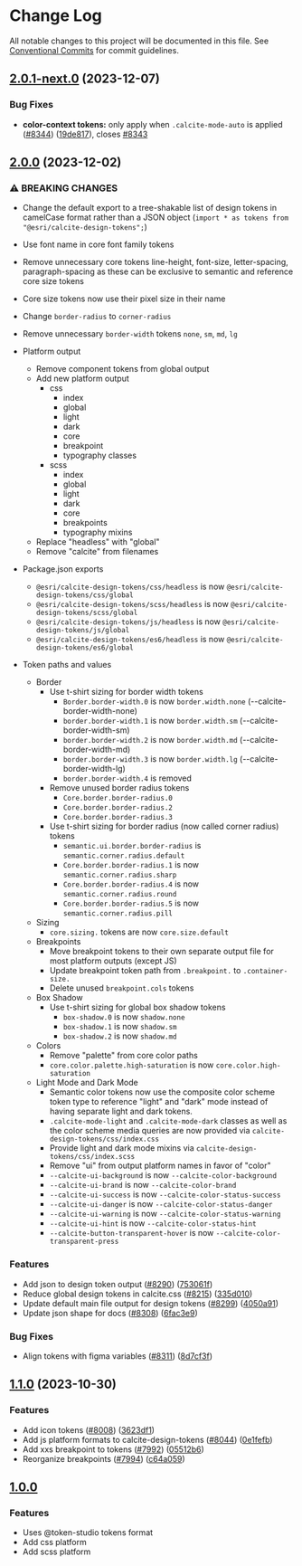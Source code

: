 # Change Log

All notable changes to this project will be documented in this file.
See [Conventional Commits](https://conventionalcommits.org) for commit guidelines.

## [2.0.1-next.0](https://github.com/Esri/calcite-design-system/compare/@esri/calcite-design-tokens@2.0.0...@esri/calcite-design-tokens@2.0.1-next.0) (2023-12-07)

### Bug Fixes

- __color-context tokens:__ only apply when `.calcite-mode-auto` is applied ([#8344](https://github.com/Esri/calcite-design-system/issues/8344)) ([19de817](https://github.com/Esri/calcite-design-system/commit/19de8178a97ee6933d5b1f03bfb2f98afc846149)), closes [#8343](https://github.com/Esri/calcite-design-system/issues/8343)

## [2.0.0](https://github.com/Esri/calcite-design-system/compare/@esri/calcite-design-tokens@1.1.0...@esri/calcite-design-tokens@2.0.0) (2023-12-02)

### ⚠ BREAKING CHANGES

- Change the default export to a tree-shakable list of design tokens in camelCase format rather than a JSON object (`import * as tokens from "@esri/calcite-design-tokens";`)
- Use font name in core font family tokens
- Remove unnecessary core tokens line-height, font-size, letter-spacing, paragraph-spacing as these can be exclusive to semantic and reference core size tokens
- Core size tokens now use their pixel size in their name
- Change `border-radius` to `corner-radius`
- Remove unnecessary `border-width` tokens `none`, `sm`, `md`, `lg`
- Platform output
  - Remove component tokens from global output
  - Add new platform output
    - css
      - index
      - global
      - light
      - dark
      - core
      - breakpoint
      - typography classes
    - scss
      - index
      - global
      - light
      - dark
      - core
      - breakpoints
      - typography mixins
  - Replace "headless" with "global"
  - Remove "calcite" from filenames
- Package.json exports

  - `@esri/calcite-design-tokens/css/headless` is now `@esri/calcite-design-tokens/css/global`
  - `@esri/calcite-design-tokens/scss/headless` is now `@esri/calcite-design-tokens/scss/global`
  - `@esri/calcite-design-tokens/js/headless` is now `@esri/calcite-design-tokens/js/global`
  - `@esri/calcite-design-tokens/es6/headless` is now `@esri/calcite-design-tokens/es6/global`

- Token paths and values
  - Border
    - Use t-shirt sizing for border width tokens
      - `Border.border-width.0` is now `border.width.none` (--calcite-border-width-none)
      - `border.border-width.1` is now `border.width.sm` (--calcite-border-width-sm)
      - `border.border-width.2` is now `border.width.md` (--calcite-border-width-md)
      - `border.border-width.3` is now `border.width.lg` (--calcite-border-width-lg)
      - `border.border-width.4` is removed
    - Remove unused border radius tokens
      - `Core.border.border-radius.0`
      - `Core.border.border-radius.2`
      - `Core.border.border-radius.3`
    - Use t-shirt sizing for border radius (now called corner radius) tokens
      - `semantic.ui.border.border-radius` is `semantic.corner.radius.default`
      - `Core.border.border-radius.1` is now `semantic.corner.radius.sharp`
      - `Core.border.border-radius.4` is now `semantic.corner.radius.round`
      - `Core.border.border-radius.5` is now `semantic.corner.radius.pill`
  - Sizing
    - `core.sizing.` tokens are now `core.size.default`
  - Breakpoints
    - Move breakpoint tokens to their own separate output file for most platform outputs (except JS)
    - Update breakpoint token path from `.breakpoint.` to `.container-size.`
    - Delete unused `breakpoint.cols` tokens
  - Box Shadow
    - Use t-shirt sizing for global box shadow tokens
      - `box-shadow.0` is now `shadow.none`
      - `box-shadow.1` is now `shadow.sm`
      - `box-shadow.2` is now `shadow.md`
  - Colors
    - Remove "palette" from core color paths
    - `core.color.palette.high-saturation` is now `core.color.high-saturation`
  - Light Mode and Dark Mode
    - Semantic color tokens now use the composite color scheme token type to reference "light" and "dark" mode instead of having separate light and dark tokens.
    - `.calcite-mode-light` and `.calcite-mode-dark` classes as well as the color scheme media queries are now provided via `calcite-design-tokens/css/index.css`
    - Provide light and dark mode mixins via `calcite-design-tokens/css/index.scss`
    - Remove "ui" from output platform names in favor of "color"
    - `--calcite-ui-background` is now `--calcite-color-background`
    - `--calcite-ui-brand` is now `--calcite-color-brand`
    - `--calcite-ui-success` is now `--calcite-color-status-success`
    - `--calcite-ui-danger` is now `--calcite-color-status-danger`
    - `--calcite-ui-warning` is now `--calcite-color-status-warning`
    - `--calcite-ui-hint` is now `--calcite-color-status-hint`
    - `--calcite-button-transparent-hover` is now `--calcite-color-transparent-press`

### Features

- Add json to design token output ([#8290](https://github.com/Esri/calcite-design-system/issues/8290)) ([753061f](https://github.com/Esri/calcite-design-system/commit/753061f6fc35d95472c7bfb3ec956a89624d6d43))
- Reduce global design tokens in calcite.css ([#8215](https://github.com/Esri/calcite-design-system/issues/8215)) ([335d010](https://github.com/Esri/calcite-design-system/commit/335d0106ef0f9d0ce71bda8d2c826bccfedc4995))
- Update default main file output for design tokens ([#8299](https://github.com/Esri/calcite-design-system/issues/8299)) ([4050a91](https://github.com/Esri/calcite-design-system/commit/4050a913d37fca76b79dfe97956a9ce2beef948c))
- Update json shape for docs ([#8308](https://github.com/Esri/calcite-design-system/issues/8308)) ([6fac3e9](https://github.com/Esri/calcite-design-system/commit/6fac3e98b802232385aaf65d54417bea1e9d65c8))

### Bug Fixes

- Align tokens with figma variables ([#8311](https://github.com/Esri/calcite-design-system/issues/8311)) ([8d7cf3f](https://github.com/Esri/calcite-design-system/commit/8d7cf3f9bca3e908c1b0383209b348640c623084))

## [1.1.0](https://github.com/Esri/calcite-design-system/compare/@esri/calcite-design-tokens@1.0.0...@esri/calcite-design-tokens@1.1.0) (2023-10-30)

### Features

- Add icon tokens ([#8008](https://github.com/Esri/calcite-design-system/issues/8008)) ([3623df1](https://github.com/Esri/calcite-design-system/commit/3623df1bbd5413bf5198fb343b342030ee1d40b8))
- Add js platform formats to calcite-design-tokens ([#8044](https://github.com/Esri/calcite-design-system/issues/8044)) ([0e1fefb](https://github.com/Esri/calcite-design-system/commit/0e1fefbd93bc37bad7006b1c15d1ed633bfb454e))
- Add xxs breakpoint to tokens ([#7992](https://github.com/Esri/calcite-design-system/issues/7992)) ([05512b6](https://github.com/Esri/calcite-design-system/commit/05512b6e5b58d4391972dfc9bbf559503301a025))
- Reorganize breakpoints ([#7994](https://github.com/Esri/calcite-design-system/issues/7994)) ([c64a059](https://github.com/Esri/calcite-design-system/commit/c64a059f9b4f9865bc7234ad6892570ed419d779))

## [1.0.0](2023-05-11)

### Features

- Uses @token-studio tokens format
- Add css platform
- Add scss platform
